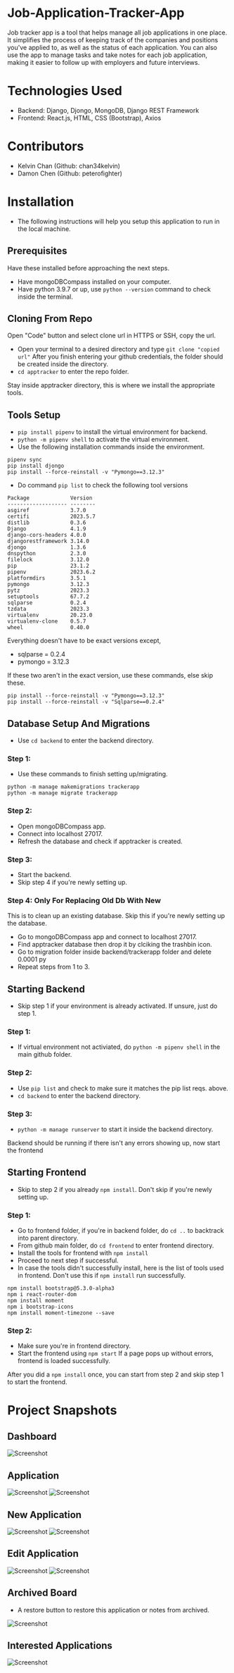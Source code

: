 
# Job-Application-Tracker-App

Job tracker app is a tool that helps manage all job applications in one place. It simplifies the process of keeping track of the companies and positions you've applied to, as well as the status of each application. You can also use the app to manage tasks and take notes for each job application, making it easier to follow up with employers and future interviews. 

# Technologies Used

- Backend: Django, Djongo, MongoDB, Django REST Framework
- Frontend: React.js, HTML, CSS (Bootstrap), Axios

# Contributors
- Kelvin Chan (Github: chan34kelvin)
- Damon Chen (Github: peterofighter)

# Installation
- The following instructions will help you setup this application to run in the local machine.

## Prerequisites
Have these installed before approaching the next steps.
- Have mongoDBCompass installed on your computer.
- Have python 3.9.7 or up, use ```python --version``` command to check inside the terminal.

## Cloning From Repo
Open "Code" button and select clone url in HTTPS or SSH, copy the url.
- Open your terminal to a desired directory and type ```git clone "copied url"```
After you finish entering your github credentials, the folder should be created inside the directory.
- ```cd apptracker``` to enter the repo folder.

Stay inside apptracker directory, this is where we install the appropriate tools.

## Tools Setup
- ```pip install pipenv``` to install the virtual environment for backend.
- ```python -m pipenv shell``` to activate the virtual environment.
- Use the following installation commands inside the environment.  
```
pipenv sync
pip install djongo
pip install --force-reinstall -v "Pymongo==3.12.3"
```
- Do command ```pip list``` to check the following tool versions
```
Package             Version
------------------- --------
asgiref             3.7.0
certifi             2023.5.7
distlib             0.3.6
Django              4.1.9
django-cors-headers 4.0.0
djangorestframework 3.14.0
djongo              1.3.6
dnspython           2.3.0
filelock            3.12.0
pip                 23.1.2
pipenv              2023.6.2
platformdirs        3.5.1
pymongo             3.12.3
pytz                2023.3
setuptools          67.7.2
sqlparse            0.2.4
tzdata              2023.3
virtualenv          20.23.0
virtualenv-clone    0.5.7
wheel               0.40.0
```
Everything doesn't have to be exact versions except,
- sqlparse = 0.2.4
- pymongo = 3.12.3

If these two aren't in the exact version, use these commands, else skip these.
```
pip install --force-reinstall -v "Pymongo==3.12.3"
pip install --force-reinstall -v "Sqlparse==0.2.4"
```

## Database Setup And Migrations
- Use ```cd backend``` to enter the backend directory.

### Step 1:
- Use these commands to finish setting up/migrating.
```
python -m manage makemigrations trackerapp
python -m manage migrate trackerapp
```
### Step 2:
- Open mongoDBCompass app.
- Connect into localhost 27017.
- Refresh the database and check if apptracker is created.

### Step 3:
- Start the backend.
- Skip step 4 if you're newly setting up.

### Step 4: Only For Replacing Old Db With New
This is to clean up an existing database. Skip this if you're newly setting up the database.
- Go to mongoDBCompass app and connect to localhost 27017.
- Find apptracker database then drop it by clciking the trashbin icon.
- Go to migration folder inside backend/trackerapp folder and delete 0.0001 py
- Repeat steps from 1 to 3.

## Starting Backend
- Skip step 1 if your environment is already activated. If unsure, just do step 1.

### Step 1:
- If virtual environment not activiated, do ```python -m pipenv shell``` in the main github folder.

### Step 2:
- Use ```pip list``` and check to make sure it matches the pip list reqs. above.
- ```cd backend``` to enter the backend directory.

### Step 3:
- ```python -m manage runserver``` to start it inside the backend directory.

Backend should be running if there isn't any errors showing up, now start the frontend

## Starting Frontend
- Skip to step 2 if you already ```npm install```. Don't skip if you're newly setting up.

### Step 1:
- Go to frontend folder, if you're in backend folder, do ```cd ..``` to backtrack into parent directory.
- From github main folder, do ```cd frontend``` to enter frontend directory.
- Install the tools for frontend with ```npm install```
- Proceed to next step if successful.
- In case the tools didn't successfully install, here is the list of tools used in frontend. Don't use this if ```npm install``` run successfully.
```
npm install bootstrap@5.3.0-alpha3
npm i react-router-dom
npm install moment
npm i bootstrap-icons
npm install moment-timezone --save
```
### Step 2:
- Make sure you're in frontend directory.
- Start the frontend using ```npm start```
If a page pops up without errors, frontend is loaded successfully.

After you did a ```npm install``` once, you can start from step 2 and skip step 1 to start the frontend.

# Project Snapshots

## Dashboard
![Screenshot](./images/dashboard/dashboard-2.png)

## Application
![Screenshot](./images/app/app-1.png)
![Screenshot](./images/app/app-2.png)

## New Application
![Screenshot](./images/new-app/new-app-1.png)
![Screenshot](./images/new-app/new-app-2.png)

## Edit Application
![Screenshot](./images/edit-app/edit-app-1.png)
![Screenshot](./images/edit-app/edit-app-2.png)

## Archived Board
- A restore button to restore this application or notes from archived.

![Screenshot](./images/archived-apps/archived-apps-1.png)

## Interested Applications
![Screenshot](./images/interested-apps/interested-apps-1.png)
